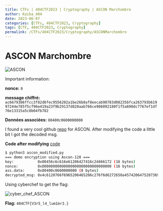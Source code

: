 ```yaml
---
title: CTFs | 404CTF2023 | Cryptography | ASCON Marchombre
author: Kaiba_404
date: 2023-06-07
categories: [CTFs, 404CTF2023, Cryptography]
tags: [CTF, 404CTF2023, Cryptography]
permalink: /CTFs/404CTF2023/Cryptography/ASCONMarchombre
---
```


# ASCON Marchombre

![ASCON](https://github.com/CongKhaiNGUYEN/CTF/assets/61443497/3d9812c0-812d-49c6-a955-38e493c6fb03)

Important information:

**nonce:** `0`

**message chiffré:** 
`ac6679386ffcc3f82d6fec9556202a1be26b8af8eecab98783d08235bfca263793b61997244e785f5cf96e419a23f9b29137d820aab766ce986092180f1f5a690dc7767ef1df76e13315a5c8b04fb782`

**Données associées:** `80400c0600000000`

I found a very cool github [repo](https://github.com/meichlseder/pyascon) for ASCON. After modifying the code a little bit I got the decoded msg.

**Code after modifying** [code](https://github.com/CongKhaiNGUYEN/congkhainguyen.github.io/tree/main/_posts/CTFs/404CTF2023/Cryptography/files/ascon_modified.py)

```bash
$ python3 ascon_modified.py 
=== demo encryption using Ascon-128 ===
key:           0x00456c6c616e61206427416c2d466172 (16 bytes)
nonce:         0x00000000000000000000000000000000 (16 bytes)
ass.data:      0x80400c0600000000 (8 bytes)
decrypted_msg: 0x4c6120766f6965206465206c276f6d6272650a45742064752073696c656e63650a3430344354467b563372355f6c345f6c756d31e872332e7d0a456c6c616e61 (64 bytes)
```

Using cyberchef to get the flag:

![cyber_chef_ASCON](https://github.com/CongKhaiNGUYEN/CTF/assets/61443497/83df2349-b616-4855-9ff4-9298dbdab5e1)

**Flag:**  `404CTF{V3r5_l4_lum1èr3.}`